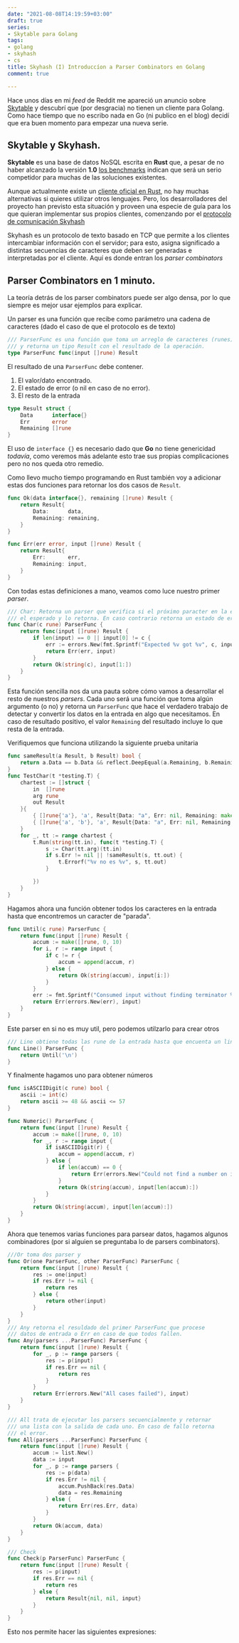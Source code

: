 ```yaml
---
date: "2021-08-08T14:19:59+03:00"
draft: true
series:
- Skytable para Golang
tags:
- golang
- skyhash
- cs
title: Skyhash (I) Introduccíon a Parser Combinators en Golang
comment: true

---
```


Hace unos días en mi *feed* de Reddit me apareció un anuncio sobre
[Skytable](https://github.com/skytable/skytable) y descubrí que (por
desgracia) no tienen un cliente para Golang. Como hace tiempo que no
escribo nada en Go (ni publico en el blog) decidí que era buen momento
para empezar una nueva serie.


## Skytable y Skyhash.

**Skytable** es una base de datos NoSQL escrita en **Rust** que, a
pesar de no haber alcanzado la versión **1.0** [los
benchmarks](https://github.com/ohsayan/sky-benches) indican que será
un serio competidor para muchas de las soluciones existentes.

Aunque actualmente existe un [cliente oficial en
Rust](https://github.com/skytable/client-rust), no hay muchas
alternativas si quieres utilizar otros lenguajes. Pero, los
desarrolladores del proyecto han previsto esta situación y proveen una
especie de guía para los que quieran implementar sus propios clientes,
comenzando por el [protocolo de
comunicación Skyhash](https://docs.skytable.io/protocol/skyhash/)

Skyhash es un protocolo de texto basado en TCP que permite a los
clientes intercambiar información con el servidor; para esto, asigna
significado a distintas secuencias de caracteres que deben ser
generadas e interpretadas por el cliente. Aquí es donde entran los
*parser combinators*

## Parser Combinators en 1 minuto.

La teoría detrás de los parser combinators puede ser algo densa, por
lo que siempre es mejor usar ejemplos para explicar.

Un parser es una función que recibe como parámetro una cadena de
caracteres (dado el caso de que el protocolo es de texto)

```go
/// ParserFunc es una función que toma un arreglo de caracteres (runes)
/// y returna un tipo Result con el resultado de la operación.
type ParserFunc func(input []rune) Result
```

El resultado de una `ParserFunc` debe contener.

1. El valor/dato encontrado.
2. El estado de error (o nil en caso de no error).
3. El resto de la entrada

```go
type Result struct {
    Data      interface{}
    Err       error
    Remaining []rune
}
```

El uso de `interface {}` es necesario dado que **Go** no tiene
genericidad *todavía*, como veremos más adelante esto trae sus propias
complicaciones pero no nos queda otro remedio.

Como llevo mucho tiempo programando en Rust también voy a adicionar
estas dos funciones para retornar los dos casos de `Result`.

```go
func Ok(data interface{}, remaining []rune) Result {
    return Result{
        Data:      data,
        Remaining: remaining,
    }
}

func Err(err error, input []rune) Result {
    return Result{
        Err:       err,
        Remaining: input,
    }
}
```

Con todas estas definiciones a mano, veamos como luce nuestro primer
*parser*.

```go
/// Char: Retorna un parser que verifica si el próximo paracter en la entrada es
/// el esperado y lo retorna. En caso contrario retorna un estado de error.
func Char(c rune) ParserFunc {
    return func(input []rune) Result {
        if len(input) == 0 || input[0] != c {
            err := errors.New(fmt.Sprintf("Expected %v got %v", c, input[0]))
            return Err(err, input)
        }
        return Ok(string(c), input[1:])
    }
}
```

Esta función sencilla nos da una pauta sobre cómo vamos a desarrollar
el resto de nuestros *parsers*. Cada uno será una función que toma
algún argumento (o no) y retorna un `ParserFunc` que hace el verdadero
trabajo de detectar y convertir los datos en la entrada en algo que
necesitamos. En caso de resultado positivo, el valor `Remaining` del
resultado incluye lo que resta de la entrada.

Verifiquemos que funciona utilizando la siguiente prueba unitaria

```go
func sameResult(a Result, b Result) bool {
    return a.Data == b.Data && reflect.DeepEqual(a.Remaining, b.Remaining)
}
func TestChar(t *testing.T) {
    chartest := []struct {
        in  []rune
        arg rune
        out Result
    }{
        { []rune{'a'}, 'a', Result{Data: "a", Err: nil, Remaining: make([]rune, 0)} },
        { []rune{'a', 'b'}, 'a', Result{Data: "a", Err: nil, Remaining: []rune{'b'}} },
    }
    for _, tt := range chartest {
        t.Run(string(tt.in), func(t *testing.T) {
            s := Char(tt.arg)(tt.in)
            if s.Err != nil || !sameResult(s, tt.out) {
                t.Errorf("%v no es %v", s, tt.out)
            }

        })
    }
}
```

Hagamos ahora una función obtener todos los caracteres en la entrada
hasta que encontremos un caracter de "parada".

```go
func Until(c rune) ParserFunc {
    return func(input []rune) Result {
        accum := make([]rune, 0, 10)
        for i, r := range input {
            if c != r {
                accum = append(accum, r)
            } else {
                return Ok(string(accum), input[i:])
            }
        }
        err := fmt.Sprintf("Consumed input without finding terminator %v", c)
        return Err(errors.New(err), input)
    }
}
```

Este parser en si no es muy util, pero podemos utilzarlo para crear otros

```go
/// Line obtiene todas las rune de la entrada hasta que encuenta un line feed
func Line() ParserFunc {
    return Until('\n')
}
```

Y finalmente hagamos uno para obtener números

```go
func isASCIIDigit(c rune) bool {
    ascii := int(c)
    return ascii >= 48 && ascii <= 57
}

func Numeric() ParserFunc {
    return func(input []rune) Result {
        accum := make([]rune, 0, 10)
        for _, r := range input {
            if isASCIIDigit(r) {
                accum = append(accum, r)
            } else {
                if len(accum) == 0 {
                    return Err(errors.New("Could not find a number on input"), input)
                }
                return Ok(string(accum), input[len(accum):])
            }
        }
        return Ok(string(accum), input[len(accum):])
    }
}
```

Ahora que tenemos varias funciones para parsear datos, hagamos algunos
combinadores (por si alguien se preguntaba lo de parsers combinators).

```go
///Or toma dos parser y
func Or(one ParserFunc, other ParserFunc) ParserFunc {
    return func(input []rune) Result {
        res := one(input)
        if res.Err != nil {
            return res
        } else {
            return other(input)
        }
    }
}
/// Any retorna el resuldado del primer ParserFunc que procese
/// datos de entrada o Err en caso de que todos fallen.
func Any(parsers ...ParserFunc) ParserFunc {
    return func(input []rune) Result {
        for _, p := range parsers {
            res := p(input)
            if res.Err == nil {
                return res
            }
        }
        return Err(errors.New("All cases failed"), input)
    }
}

/// All trata de ejecutar los parsers secuencialmente y retornar
/// una lista con la salida de cada uno. En caso de fallo retorna
/// el error.
func All(parsers ...ParserFunc) ParserFunc {
    return func(input []rune) Result {
        accum := list.New()
        data := input
        for _, p := range parsers {
            res := p(data)
            if res.Err != nil {
                accum.PushBack(res.Data)
                data = res.Remaining
            } else {
                return Err(res.Err, data)
            }
        }
        return Ok(accum, data)
    }
}

/// Check
func Check(p ParserFunc) ParserFunc {
    return func(input []rune) Result {
        res := p(input)
        if res.Err == nil {
            return res
        } else {
            return Result{nil, nil, input}
        }
    }
}
```

Esto nos permite hacer las siguientes expresiones:

```go

```
